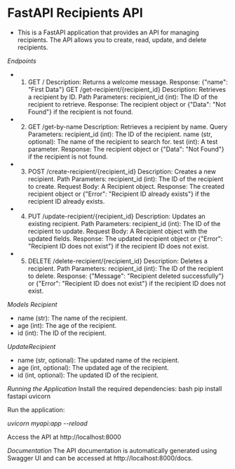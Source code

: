 # FastAPI Recipients API
- This is a FastAPI application that provides an API for managing recipients. The API allows you to create, read, update, and delete recipients.

*Endpoints*

- 1. GET /
Description: Returns a welcome message.
Response: {"name": "First Data"}
GET /get-recipient/{recipient_id}
Description: Retrieves a recipient by ID.
Path Parameters:
recipient_id (int): The ID of the recipient to retrieve.
Response: The recipient object or {"Data": "Not Found"} if the recipient is not found.

- 2. GET /get-by-name
Description: Retrieves a recipient by name.
Query Parameters:
recipient_id (int): The ID of the recipient.
name (str, optional): The name of the recipient to search for.
test (int): A test parameter.
Response: The recipient object or {"Data": "Not Found"} if the recipient is not found.

- 3. POST /create-recipient/{recipient_id}
Description: Creates a new recipient.
Path Parameters:
recipient_id (int): The ID of the recipient to create.
Request Body: A Recipient object.
Response: The created recipient object or {"Error": "Recipient ID already exists"} if the recipient ID already exists.

- 4. PUT /update-recipient/{recipient_id}
Description: Updates an existing recipient.
Path Parameters:
recipient_id (int): The ID of the recipient to update.
Request Body: A Recipient object with the updated fields.
Response: The updated recipient object or {"Error": "Recipient ID does not exist"} if the recipient ID does not exist.

- 5. DELETE /delete-recipient/{recipient_id}
Description: Deletes a recipient.
Path Parameters:
recipient_id (int): The ID of the recipient to delete.
Response: {"Message": "Recipient deleted successfully"} or {"Error": "Recipient ID does not exist"} if the recipient ID does not exist.

*Models*
*Recipient*

- name (str): The name of the recipient.
- age (int): The age of the recipient.
- id (int): The ID of the recipient.

*UpdateRecipient*
- name (str, optional): The updated name of the recipient.
- age (int, optional): The updated age of the recipient.
- id (int, optional): The updated ID of the recipient.

*Running the Application*
Install the required dependencies:
bash
pip install fastapi uvicorn

Run the application:

*uvicorn myapi:app --reload*

Access the API at http://localhost:8000

*Documentation*
The API documentation is automatically generated using Swagger UI and can be accessed at http://localhost:8000/docs.
